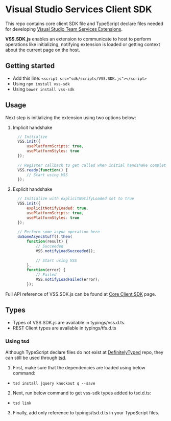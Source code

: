 # Visual Studio Services Client SDK

This repo contains core client SDK file and TypeScript declare files needed for developing [Visual Studio Team Services Extensions](https://www.visualstudio.com/integrate/extensions/overview).

**VSS.SDK.js** enables an extension to communicate to host to perform operations like initializing, notifying extension is loaded or getting context about the current page on the host.

## Getting started
 * Add this line: `<script src="sdk/scripts/VSS.SDK.js"></script>`
 * Using `npm install vss-sdk`
 * Using `bower install vss-sdk`

## Usage
Next step is initializing the extension using two options below: 
 1. Implicit handshake
 	```javascript
	  // Initialize
	  VSS.init({
		  usePlatformScripts: true, 
		  usePlatformStyles: true
	  });
	  
	  // Register callback to get called when initial handshake completed
	  VSS.ready(function() {
		  // Start using VSS
	  });
	  ```
      
 2. Explicit handshake
    ```javascript
	  // Initialize with explicitNotifyLoaded set to true 
	  VSS.init({
          explicitNotifyLoaded: true,
		  usePlatformScripts: true, 
		  usePlatformStyles: true
	  });
      
      // Perform some async operation here
      doSomeAsyncStuff().then(
          function(result) {
              // Succeeded
              VSS.notifyLoadSucceeded();
              
              // Start using VSS
          },
          function(error) {
              // Failed
              VSS.notifyLoadFailed(error);
          });
    ```

Full API reference of VSS.SDK.js can be found at [Core Client SDK](https://www.visualstudio.com/en-us/integrate/extensions/reference/client/core-sdk) page.

## Types
 * Types of VSS.SDK.js are available in typings/vss.d.ts. 
 * REST Client types are available in typings/tfs.d.ts
 
### Using tsd
Although TypeScript declare files do not exist at [DefinitelyTyped](https://github.com/DefinitelyTyped/DefinitelyTyped) repo, they can still be used through [tsd](https://www.npmjs.com/package/tsd).

1. First, make sure that the dependencies are loaded using below command:
 * `tsd install jquery knockout q --save`
 
2. Next, run below command to get vss-sdk types added to tsd.d.ts:
 * `tsd link`

3. Finally, add only reference to typings/tsd.d.ts in your TypeScript files. 
